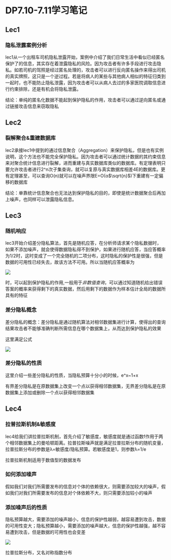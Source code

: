 # DP7.10-7.11学习笔记

## Lec1

### 隐私泄露案例分析

lec1从一个出租车司机隐私泄露开始，案例中介绍了我们日常生活中看似已经匿名保护了的信息，其实存在着泄露隐私的风险。因为攻击者有许多手段进行攻击隐私。如若司机的驾照是经过匿名处理的，攻击者可以进行反向匿名操作来得出司机的真实牌照，这只是一个逆过程。若是将病人的某些与其他病人相似的特征归类到一起时，也不能防止隐私泄露，因为攻击者可以从病人去过的多家医院调取信息进行约束排除，还是有机会将隐私泄露。

结论：单纯的匿名化数据不能起到保护隐私的作用，攻击者可以通过逆向匿名或通过链接攻击信息来窃取隐私

## Lec2

### 裂解聚合&重建数据库

lec2承接lec1中提到的通过信息聚合（Aggregation）来保护隐私，但是也有实例说明，这个方法也不能完全保护隐私。因为攻击者可以通过统计数据的其约束信息来对聚合统计信息进行裂解，进而重建与真实数据库类似的数据库。有定理表明只要允许攻击者进行2^n次子集查询，就可以复原与真实数据库相差4E的数据库。更有定理甚至，可以查询O(n)就可以在噪声界限E=O(α$\sqrt{n}$)下重建有一定偏移的数据库

结论：单靠统计信息聚合也无法达到保护隐私的目的，即使是统计数据聚合后再加上噪声，也同样可以泄露隐私信息。

## Lec3

### 随机响应

lec3开始介绍差分隐私算法，首先是随机应答，在分析师请求某个隐私数据时，如果不添加噪声，就会使得数据隐私得不到保护，如果进行随机应答，当应答概率为1/2时，这时变成了一个完全随机的二项分布，这时隐私的保护性是很强，但是数据的可用性已经失去，故该方法不可用。所以当随机应答概率为

![](https://ccd123.oss-cn-guangzhou.aliyuncs.com/img/20220717085018.png)



时，可以起到保护隐私的作用,一般用于*非数值查询*，可以通过知道随机给出错误答案的概率来获得剩下的真实数据，然后用剩下的数据作为样本估计全局的数据所具有的特征

### 差分隐私概念

差分隐私的概念：差分隐私是通过随机算法对相邻数据集进行计算，使得出的查询结果攻击者不能够准确判断所需信息在哪个数据集上，从而达到保护隐私的效果

这里满足公式

![](https://ccd123.oss-cn-guangzhou.aliyuncs.com/img/20220717085218.png)

### 差分隐私的性质

这里介绍一些差分隐私的性质，当隐私预算十分小的时候，e^x~1+x

有界差分隐私是在原数据集上改变一个点以获得相邻数据集，无界差分隐私是在原数据集上添加或删除一个点以获得相邻数据集 

## Lec4

### 拉普拉斯机制&敏感度

lec4给我们讲拉普拉斯机制，首先介绍了敏感度，敏感度就是通过函数f作用于两个相邻数据集上的曼哈顿距离。拉普拉斯噪声就是满足拉普拉斯分布的随机变量，拉普拉斯分布的参数是λ=敏感度/隐私预算。若敏感度是1，则参数λ=1/e

拉普拉斯机制适用于数值型的数据发布

### 如何添加噪声

假如我们对我们所需要发布的信息对个体的依赖很大，则需要添加较大的噪声，假如我们对我们所需要发布的信息对个体依赖不大，则只需要添加较小的噪声

### 添加噪声后的性质

隐私预算越大，需要添加的噪声越小，信息的保护性越弱，越容易遭到攻击，数据的可用性变大；隐私预算越小，需要添加的噪声越大，信息的保护性越强，越不容易遭到攻击，但是数据的可用性也会变差

![](https://ccd123.oss-cn-guangzhou.aliyuncs.com/img/20220711190747.png)

拉普拉斯分布，又名对称指数分布